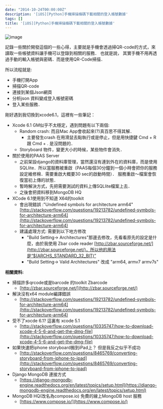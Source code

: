 ```yaml
---
date: "2014-10-24T00:00:00Z"
description: '[iOS][Python]手機掃描條碼下載相關的登入帳號數據'
tags: []
title: '[iOS][Python]手機掃描條碼下載相關的登入帳號數據'
---
```


![image](https://www.python.org/static/img/python-logo.png)

記錄一些關於開發這個的一些心得，主要就是手機會透過掃QR-code的方式，來讀取一些帳號資料讓手機可以登錄到相關的服務．
也就是說， 其實手機不用再透過手動的輸入帳號與密碼．而是使用QR-Code掃描．

所以流程就是:

- 手機打開App
- 掃描QR-code
- 連接到某個Json網頁
- 分析json 資料變成登入帳號密碼
- 登入某些服務．

 
剛好遇到我切換到xcode6.1，這裡有一些筆記：

- Xcode 6.1 GM似乎不太穩定，遇到問題有以下兩個:
    - Random crash: 而且Mac App會收起來(?)真百思不得其解．
        - 主要發生crash 在用滑鼠去點執行或是停止，但是用快捷鍵 Cmd + R 跟 Cmd + . 是沒問題的．
    - Storyboard 物件，變更大小的時候，某些物件會消失．
- 關於使用的PAAS Server
    - 之前架設django的資料庫管理，當然還沒有連到外在的資料庫，而是使用SQLlite．所以當服務被重啟（PAAS每個30分鐘到一個小時會把你的服務設定維修棉．需要重啟大概要30 sec的啟動時間）． 服務重啟～檔案會恢復當初上傳的狀態．
    - 暫時解決方式，先把需要測試的資料上傳SQLlite檔案上去．
    - 之後會把資料移到MongoDB HQ
- XCode 6.1使用到不知道 X64的toolkit
    - 會出現錯誤 :"Undefined symbols for architecture arm64" [http://stackoverflow.com/questions/19213782/undefined-symbols-for-architecture-arm64](http://stackoverflow.com/questions/19213782/undefined-symbols-for-architecture-arm64)
    - 建議處理方式: 需要到以下地方修改
        - "Build Setting-> Architectures"那邊去修改，先看看原先的設定是什麼，由於我使用 Zbar code reader [http://zbar.sourceforge.net/](http://zbar.sourceforge.net/)，所以他的用法是“$(ARCHS_STANDARD_32_BIT)”
        - "Build Setting-> Valid Architectures" 改成 "arm64, armv7 armv7s"
    
    
**相關資料:**              

- 掃描許多qrcode或是barcode 的toolkit  Zbarcode
    -  [http://zbar.sourceforge.net/](http://zbar.sourceforge.net/)
- 解決沒有x64 module編譯錯誤
    - [http://stackoverflow.com/questions/19213782/undefined-symbols-for-architecture-arm64](http://stackoverflow.com/questions/19213782/undefined-symbols-for-architecture-arm64)
- 受不了xocde 6.1? 這裏有 xcode 5.1
    - [http://stackoverflow.com/questions/10335747/how-to-download-xcode-4-5-6-and-get-the-dmg-file](http://stackoverflow.com/questions/10335747/how-to-download-xcode-4-5-6-and-get-the-dmg-file)          
- 如果快速把iphone storyboard搬到iPad上？ 但是我反之似乎不成功
    - [http://stackoverflow.com/questions/8465769/converting-storyboard-from-iphone-to-ipad](http://stackoverflow.com/questions/8465769/converting-storyboard-from-iphone-to-ipad)
- Django MongoDB 連接方式
    - [https://django-mongodb-engine.readthedocs.org/en/latest/topics/setup.html](https://django-mongodb-engine.readthedocs.org/en/latest/topics/setup.html)
- MongoDB HQ(改名為compose.io) 免費的線上MongoDB host 服務
    - [https://www.compose.io/](https://www.compose.io/)               

